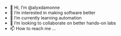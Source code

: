 - 👋 Hi, I’m @alyxdamonne
- 👀 I’m interested in making software better
- 🌱 I’m currently learning automation
- 💞️ I’m looking to collaborate on better hands-on labs
- 📫 How to reach me ...

<!---
alyxdamonne/alyxdamonne is a ✨ special ✨ repository because its `README.md` (this file) appears on your GitHub profile.
You can click the Preview link to take a look at your changes.
--->
